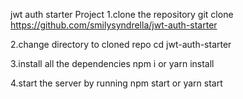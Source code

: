 jwt auth starter Project
1.clone the repository
git clone https://github.com/smilysyndrella/jwt-auth-starter

2.change directory to cloned repo
cd jwt-auth-starter

3.install all the dependencies
npm i or yarn install

4.start the server by running 
npm start or yarn start
